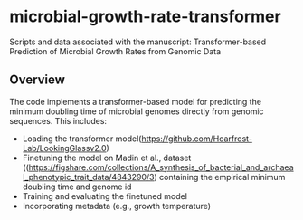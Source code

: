 # microbial-growth-rate-transformer

Scripts and data associated with the manuscript: Transformer-based Prediction of Microbial Growth Rates from Genomic Data

## Overview

The code implements a transformer-based model for predicting the minimum doubling time of microbial genomes directly from genomic sequences. This includes:

- Loading the transformer model(https://github.com/Hoarfrost-Lab/LookingGlassv2.0)
- Finetuning the model on Madin et al., dataset ((https://figshare.com/collections/A_synthesis_of_bacterial_and_archaeal_phenotypic_trait_data/4843290/3)
 containing the empirical minimum doubling time and genome id
- Training and evaluating the finetuned model
- Incorporating metadata (e.g., growth temperature)


